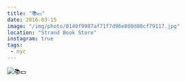 ```yaml
---
title: "📚💵"
date: 2016-03-15
image: "/img/photo/0140f9987af71f7d96e800d80cf79117.jpg"
location: "Strand Book Store"
instagram: true
tags:
 - nyc
---
```


![📚💵](/img/photo/0140f9987af71f7d96e800d80cf79117.jpg)
